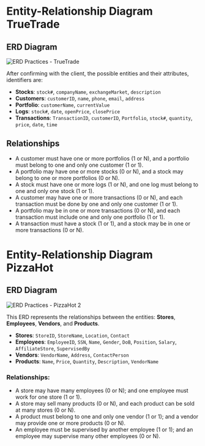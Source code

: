 # Entity-Relationship Diagram TrueTrade

## ERD Diagram

![ERD Practices - TrueTrade](https://github.com/user-attachments/assets/f188b8e7-2bb5-41ae-98c0-4187137ad078)


After confirming with the client, the possible entities and their attributes, identifiers are:

- **Stocks**: `stock#`, `companyName`, `exchangeMarket`, `description`
- **Customers**: `customerID`, `name`, `phone`, `email`, `address`
- **Portfolio**: `customerName`, `currentValue`
- **Logs**: `stock#`, `date`, `openPrice`, `closePrice`
- **Transactions**: `TransactionID`, `customerID`, `Portfolio`, `stock#`, `quantity`, `price`, `date`, `time`

## Relationships

- A customer must have one or more portfolios (1 or N), and a portfolio must belong to one and only one customer (1 or 1).
- A portfolio may have one or more stocks (0 or N), and a stock may belong to one or more portfolios (0 or N).
- A stock must have one or more logs (1 or N), and one log must belong to one and only one stock (1 or 1).
- A customer may have one or more transactions (0 or N), and each transaction must be done by one and only one customer (1 or 1).
- A portfolio may be in one or more transactions (0 or N), and each transaction must include one and only one portfolio (1 or 1).
- A transaction must have a stock (1 or 1), and a stock may be in one or more transactions (0 or N).

# Entity-Relationship Diagram PizzaHot

## ERD Diagram

![ERD Practices - PizzaHot 2](https://github.com/user-attachments/assets/0360fda9-8c40-42c1-a53d-d916d44c3b31)

This ERD represents the relationships between the entities: **Stores**, **Employees**, **Vendors**, and **Products**.

- **Stores**: `StoreID`, `StoreName`, `Location`, `Contact`
- **Employees**: `EmployeeID`, `SSN`, `Name`, `Gender`, `DoB`, `Position`, `Salary`, `AffiliateStore`, `SupervisedBy`
- **Vendors**: `VendorName`, `Address`, `ContactPerson`
- **Products**: `Name`, `Price`, `Quantity`, `Description`, `VendorName`

### Relationships:
- A store may have many employees (0 or N); and one employee must work for one store (1 or 1).
- A store may sell many products (0 or N), and each product can be sold at many stores (0 or N).
- A product must belong to one and only one vendor (1 or 1); and a vendor may provide one or more products (0 or N).
- An employee must be supervised by another employee (1 or 1); and an employee may supervise many other employees (0 or N).
